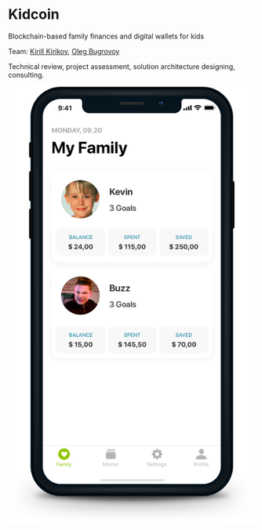 # Kidcoin

Blockchain-based family finances and digital wallets for kids

Team: [Kirill Kirikov](../about/team/kirill-kirikov.md), [Oleg Bugrovoy](../about/team/oleg-bugrovoy.md)

Technical review, project assessment, solution architecture designing, consulting.

![](../.gitbook/assets/kidcoin_copy.png)

